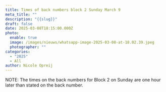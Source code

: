 ```yaml
---
title: Times of back numbers block 2 Sunday March 9
meta_title: ""
description: "{{slug}}"
draft: false
date: 2025-03-08T18:15:00.000Z
photo:
  enable: true
  image: /images/nieuws/whatsapp-image-2025-03-08-at-18.02.39.jpeg
  photographer: ""
categories:
  - "2025"
  - All
author: Nicole Opreij
---
```

NOTE: The times on the back numbers for Block 2 on Sunday are one hour later than stated on the back number.
